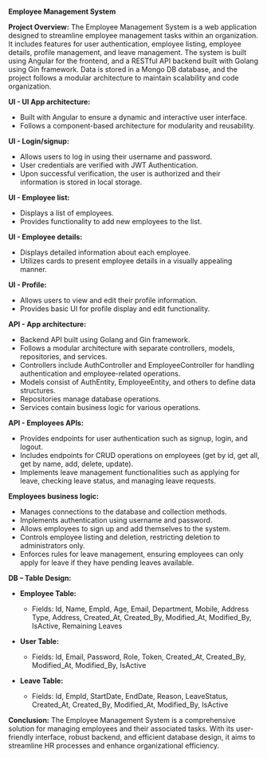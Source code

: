 **Employee Management System**

**Project Overview:**
The Employee Management System is a web application designed to streamline employee management tasks within an organization. It includes features for user authentication, employee listing, employee details, profile management, and leave management. The system is built using Angular for the frontend, and a RESTful API backend built with Golang using Gin framework. Data is stored in a Mongo DB database, and the project follows a modular architecture to maintain scalability and code organization.

**UI - UI App architecture:**
- Built with Angular to ensure a dynamic and interactive user interface.
- Follows a component-based architecture for modularity and reusability.

**UI - Login/signup:**
- Allows users to log in using their username and password.
- User credentials are verified with JWT Authentication.
- Upon successful verification, the user is authorized and their information is stored in local storage.

**UI - Employee list:**
- Displays a list of employees.
- Provides functionality to add new employees to the list.

**UI - Employee details:**
- Displays detailed information about each employee.
- Utilizes cards to present employee details in a visually appealing manner.

**UI - Profile:**
- Allows users to view and edit their profile information.
- Provides basic UI for profile display and edit functionality.

**API - App architecture:**
- Backend API built using Golang and Gin framework.
- Follows a modular architecture with separate controllers, models, repositories, and services.
- Controllers include AuthController and EmployeeController for handling authentication and employee-related operations.
- Models consist of AuthEntity, EmployeeEntity, and others to define data structures.
- Repositories manage database operations.
- Services contain business logic for various operations.

**API - Employees APIs:**
- Provides endpoints for user authentication such as signup, login, and logout.
- Includes endpoints for CRUD operations on employees (get by id, get all, get by name, add, delete, update).
- Implements leave management functionalities such as applying for leave, checking leave status, and managing leave requests.

**Employees business logic:**
- Manages connections to the database and collection methods.
- Implements authentication using username and password.
- Allows employees to sign up and add themselves to the system.
- Controls employee listing and deletion, restricting deletion to administrators only.
- Enforces rules for leave management, ensuring employees can only apply for leave if they have pending leaves available.

**DB – Table Design:**
- **Employee Table:**
  - Fields: Id, Name, EmpId, Age, Email, Department, Mobile, Address Type, Address, Created_At, Created_By, Modified_At, Modified_By, IsActive, Remaining Leaves

- **User Table:**
  - Fields: Id, Email, Password, Role, Token, Created_At, Created_By, Modified_At, Modified_By, IsActive

- **Leave Table:**
  - Fields: Id, EmpId, StartDate, EndDate, Reason, LeaveStatus, Created_At, Created_By, Modified_At, Modified_By, IsActive

**Conclusion:**
The Employee Management System is a comprehensive solution for managing employees and their associated tasks. With its user-friendly interface, robust backend, and efficient database design, it aims to streamline HR processes and enhance organizational efficiency.
